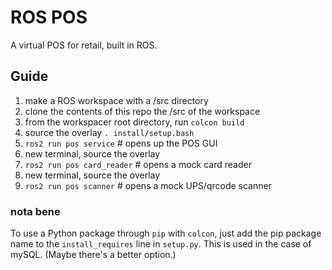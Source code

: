 # ROS POS
A virtual POS for retail, built in ROS.

## Guide
1. make a ROS workspace with a /src directory
2. clone the contents of this repo the /src of the workspace
3. from the workspacer root directory, run `colcon build`
4. source the overlay `. install/setup.bash`
5. `ros2 run pos service` # opens up the POS GUI
6. new terminal, source the overlay
7. `ros2 run pos card_reader` # opens a mock card reader
8. new terminal, source the overlay
9. `ros2 run pos scanner` # opens a mock UPS/qrcode scanner

### nota bene
To use a Python package through `pip` with `colcon`, just add the pip package name to the `install_requires` line in `setup.py`. This is used in the case of mySQL. (Maybe there's a better option.)
